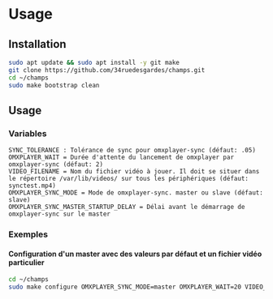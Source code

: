 # Usage

## Installation

```bash
sudo apt update && sudo apt install -y git make
git clone https://github.com/34ruedesgardes/champs.git
cd ~/champs
sudo make bootstrap clean
```

## Usage

### Variables

```
SYNC_TOLERANCE : Tolérance de sync pour omxplayer-sync (défaut: .05)
OMXPLAYER_WAIT = Durée d'attente du lancement de omxplayer par omxplayer-sync (défaut: 2)
VIDEO_FILENAME = Nom du fichier vidéo à jouer. Il doit se situer dans le répertoire /var/lib/videos/ sur tous les périphériques (défaut: synctest.mp4)
OMXPLAYER_SYNC_MODE = Mode de omxplayer-sync. master ou slave (défaut: slave)
OMXPLAYER_SYNC_MASTER_STARTUP_DELAY = Délai avant le démarrage de omxplayer-sync sur le master
```

### Exemples

#### Configuration d'un master avec des valeurs par défaut et un fichier vidéo particulier

```bash
cd ~/champs
sudo make configure OMXPLAYER_SYNC_MODE=master OMXPLAYER_WAIT=20 VIDEO_FILENAME=mavideo.mov
```

